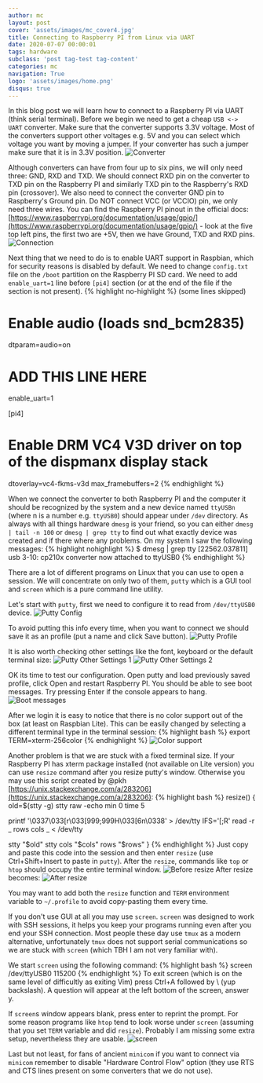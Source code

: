 ```yaml
---
author: mc
layout: post
cover: 'assets/images/mc_cover4.jpg'
title: Connecting to Raspberry PI from Linux via UART
date: 2020-07-07 00:00:01
tags: hardware
subclass: 'post tag-test tag-content'
categories: mc
navigation: True
logo: 'assets/images/home.png'
disqus: true
---
```


In this blog post we will learn how to connect to a Raspberry PI via UART
(think serial terminal).
Before we begin we need to get a cheap `USB <-> UART` converter.
Make sure that the converter supports 3.3V voltage.
Most of the converters support other voltages e.g. 5V and you
can select which voltage you want by moving a jumper.
If your converter has such a jumper make sure that it is in 3.3V position.
![Converter](assets/images/2020-07-07/converter1.jpeg)

Although converters can have from four up to six pins, we will only need three:
GND, RXD and TXD. We should connect RXD pin on the converter to TXD pin on
the Raspberry PI and similarly TXD pin to the Raspberry's RXD pin (crossover).
We also need to connect the converter GND pin to Raspberry's Ground pin.
Do NOT connect VCC (or VCCIO) pin, we only need three wires.
You can find the Raspberry PI pinout in the official docs: 
[https://www.raspberrypi.org/documentation/usage/gpio/](https://www.raspberrypi.org/documentation/usage/gpio/) - look at the five top left pins, the first two
are +5V, then we have Ground, TXD and RXD pins.
![Connection](assets/images/2020-07-07/connection.jpeg)

Next thing that we need to do is to enable UART support in Raspbian, which for
security reasons is disabled by default.
We need to change `config.txt` file on the `/boot` partition
on the Raspberry PI SD card. We need to add `enable_uart=1` line
before `[pi4]` section (or at the end of the file if the section is not present).
{% highlight no-highlight %}
(some lines skipped)

# Enable audio (loads snd_bcm2835)
dtparam=audio=on

# ADD THIS LINE HERE
enable_uart=1

[pi4]
# Enable DRM VC4 V3D driver on top of the dispmanx display stack
dtoverlay=vc4-fkms-v3d
max_framebuffers=2
{% endhighlight %}

When we connect the converter to both Raspberry PI and the computer it should
be recognized by the system and a new device named `ttyUSBn` (where n is a number e.g. `ttyUSB0`)
should appear under `/dev` directory.
As always with all things hardware `dmesg` is your friend, so you can either `dmesg | tail -n 100` or
`dmesg | grep tty` to find out what exactly device was created and if there where any problems.
On my system I saw the following messages:
{% highlight nohighlight %}
$ dmesg | grep tty
[22562.037811] usb 3-10: cp210x converter now attached to ttyUSB0
{% endhighlight %}

There are a lot of different programs on Linux that you can use to open a session.
We will concentrate on only two of them, `putty` which is a GUI tool and
`screen` which is a pure command line utility.

Let's start with `putty`, first we need to configure it to read from `/dev/ttyUSB0` device.
![Putty Config](assets/images/2020-07-07/puttyconf.png)

To avoid putting this info every time, when you want to connect we should save it as an profile
(put a name and click Save button).
![Putty Profile](assets/images/2020-07-07/profile.png)

It is also worth checking other settings like the font, keyboard or the default terminal size:
![Putty Other Settings 1](assets/images/2020-07-07/puttyk.png)
![Putty Other Settings 2](assets/images/2020-07-07/puttyf.png)

OK its time to test our configuration. Open putty and load
previously saved profile, click Open and restart Raspberry PI.
You should be able to see boot messages. Try pressing Enter if the console appears to hang.
![Boot messages](assets/images/2020-07-07/boot.png)

After we login it is easy to notice that there is no color support out of the box
(at least on Raspbian Lite).
This can be easily changed by selecting a different terminal type in the terminal session:
{% highlight bash %}
export TERM=xterm-256color
{% endhighlight %}
![Color support](assets/images/2020-07-07/colors.png)

Another problem is that we are stuck with a fixed terminal size.
If your Raspberry PI has xterm package installed (not available on Lite version)
you can use `resize` command after you resize putty's window.
Otherwise you may use this script created by @pkh 
[https://unix.stackexchange.com/a/283206](https://unix.stackexchange.com/a/283206):
{% highlight bash %}
resize() {
  old=$(stty -g)
  stty raw -echo min 0 time 5

  printf '\0337\033[r\033[999;999H\033[6n\0338' > /dev/tty
  IFS='[;R' read -r _ rows cols _ < /dev/tty

  stty "$old"
  stty cols "$cols" rows "$rows"
}
{% endhighlight %}
Just copy and paste this code into the session and then enter `resize` (use Ctrl+Shift+Insert to paste in `putty`).
After the `resize`, commands like `top` or `htop` should occupy the entire terminal window.
![Before resize](assets/images/2020-07-07/beforeR.png)
After resize becomes:
![After resize](assets/images/2020-07-07/afterR.png)

You may want to add both the `resize` function and `TERM` environment variable to `~/.profile`
to avoid copy-pasting them every time.

If you don't use GUI at all you may use `screen`. `screen` was designed to work with SSH sessions,
it helps you keep your programs running even after you end your SSH connection.
Most people these day use `tmux` as a modern alternative, unfortunately `tmux` does not
support serial communications so we are stuck with `screen` (which TBH I am not very familiar with).

We start `screen` using the following command:
{% highlight bash %}
screen /dev/ttyUSB0 115200
{% endhighlight %}
To exit screen (which is on the same level of difficultly as exiting Vim) 
press Ctrl+A followed by \ (yup backslash).
A question will appear at the left bottom of the screen, answer y.

If `screen`s window appears blank, press enter to reprint the prompt.
For some reason programs like `htop` tend to look worse under `screen`
(assuming that you set `TERM` variable and did `resize`). Probably I am missing some extra setup,
nevertheless they are usable.
![screen](assets/images/2020-07-07/screen.png)

Last but not least, for fans of ancient `minicom` 
if you want to connect via `minicom`
remember to disable "Hardware Control Flow" option 
(they use RTS and CTS lines present on some converters that we do not use).

